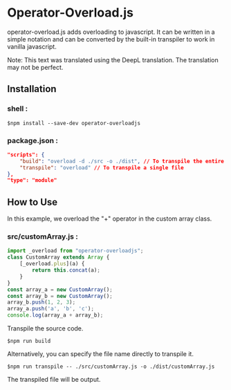 # Operator-Overload.js
operator-overload.js adds overloading to javascript.
It can be written in a simple notation and can be converted by the built-in transpiler to work in vanilla javascript.

Note: This text was translated using the DeepL translation. The translation may not be perfect.
## Installation
### shell :
```
$npm install --save-dev operator-overloadjs
```
### package.json :
```json
"scripts": {
    "build": "overload -d ./src -o ./dist", // To transpile the entire directory
    "transpile": "overload" // To transpile a single file
},
"type": "module"
```
## How to Use
In this example, we overload the "+" operator in the custom array class.
### src/customArray.js :
```javascript
import _overload from "operator-overloadjs";
class CustomArray extends Array {
    [_overload.plus](a) {
        return this.concat(a);
    }
}
const array_a = new CustomArray();
const array_b = new CustomArray();
array_b.push(1, 2, 3);
array_a.push('a', 'b', 'c');
console.log(array_a + array_b);
```
Transpile the source code.
```
$npm run build
```
Alternatively, you can specify the file name directly to transpile it.
```
$npm run transpile -- ./src/customArray.js -o ./dist/customArray.js
```
The transpiled file will be output.
```diff

```
